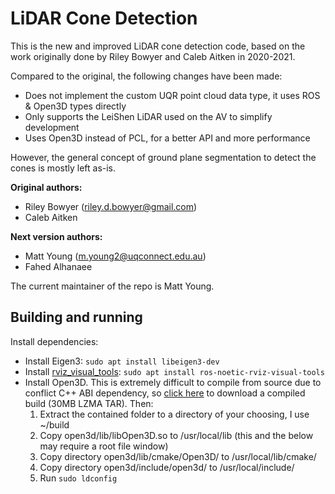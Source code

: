# LiDAR Cone Detection
This is the new and improved LiDAR cone detection code, based on the work originally done by Riley
Bowyer and Caleb Aitken in 2020-2021.

Compared to the original, the following changes have been made:

- Does not implement the custom UQR point cloud data type, it uses ROS & Open3D types directly
- Only supports the LeiShen LiDAR used on the AV to simplify development
- Uses Open3D instead of PCL, for a better API and more performance

However, the general concept of ground plane segmentation to detect the cones is mostly left as-is.

**Original authors:**

- Riley Bowyer (riley.d.bowyer@gmail.com)
- Caleb Aitken

**Next version authors:**

- Matt Young (m.young2@uqconnect.edu.au)
- Fahed Alhanaee

The current maintainer of the repo is Matt Young.

## Building and running
Install dependencies:

- Install Eigen3: `sudo apt install libeigen3-dev`
- Install [rviz_visual_tools](https://github.com/PickNikRobotics/rviz_visual_tools): `sudo apt install ros-noetic-rviz-visual-tools`
- Install Open3D. This is extremely difficult to compile from source due to conflict C++ ABI dependency, so
[click here](https://github.com/isl-org/Open3D/releases/download/v0.15.1/open3d-devel-linux-x86_64-cxx11-abi-0.15.1.tar.xz)
to download a compiled build (30MB LZMA TAR). Then:
    1. Extract the contained folder to a directory of your choosing, I use ~/build
    2. Copy open3d/lib/libOpen3D.so to /usr/local/lib (this and the below may require a root file window)
    3. Copy directory open3d/lib/cmake/Open3D/ to /usr/local/lib/cmake/
    4. Copy directory open3d/include/open3d/ to /usr/local/include/
    5. Run `sudo ldconfig`